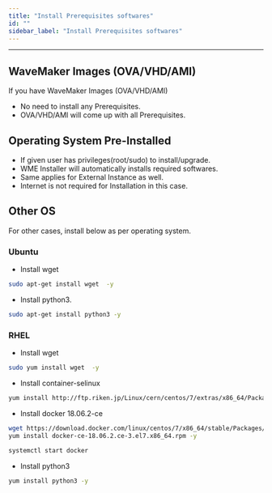 ```yaml
---
title: "Install Prerequisites softwares"
id: ""
sidebar_label: "Install Prerequisites softwares"
---
```

---

## WaveMaker Images (OVA/VHD/AMI)

If you have WaveMaker Images (OVA/VHD/AMI)

- No need to install any Prerequisites.
- OVA/VHD/AMI will come up with all Prerequisites.

## Operating System Pre-Installed

- If given user has privileges(root/sudo) to install/upgrade.
- WME Installer will automatically installs required softwares.
- Same applies for External Instance as well.
- Internet is not required for Installation in this case.

## Other OS
  
For other cases, install below as per operating system.

### Ubuntu

- Install  wget

```bash
sudo apt-get install wget  -y
```

- Install python3.

```bash
sudo apt-get install python3 -y
```

### RHEL

- Install  wget

```bash
sudo yum install wget  -y
```

- Install container-selinux

```bash
yum install http://ftp.riken.jp/Linux/cern/centos/7/extras/x86_64/Packages/container-selinux-2.10-2.el7.noarch.rpm -y
```

- Install docker 18.06.2-ce

```bash
wget https://download.docker.com/linux/centos/7/x86_64/stable/Packages/docker-ce-18.06.2.ce-3.el7.x86_64.rpm
yum install docker-ce-18.06.2.ce-3.el7.x86_64.rpm -y
```

```bash
systemctl start docker
```

- Install python3

```bash
yum install python3 -y
```
